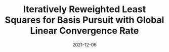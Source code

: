---
title: Iteratively Reweighted Least Squares for Basis Pursuit with Global Linear Convergence Rate
publication_types:
  - "1"
authors:
  - C. Kümmerle
  - C. Mayrink Verdun
publication: Advances in Neural Information Processing Systems
draft: false
featured: false
image:
  filename: featured
  focal_point: Smart
  preview_only: false
date: 2021-12-06
---